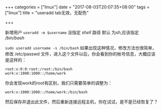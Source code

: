 +++
categories = ["linux"]
date = "2017-08-03T20:07:35+08:00"
tags = ["linux"]
title = "useradd tab无效，无配色"

+++

新增用户 `useradd -m $username` 没指定 *shell* 路径  默认 为*sh*,应该指定 */bin/bash*

`sudo useradd username -s /bin/bash`
如果出现这种情况，修改方法也很简单，修改 /etc/passwd 文件，进入这个文件以后，你会看到你的帐号信息，大概应该是这样的：

```
root:x:0:0:root:/root:/bin/bash
work:x:1000:1000::/home/work
```

你会发现work的root有区别，我们只需要简单的调整为：

`work:x:1000:1000::/home/work:/bin/bash`

然后保存并退出此文件，然后重新连接远程主机，你在试试，是不是已经恢复了？

